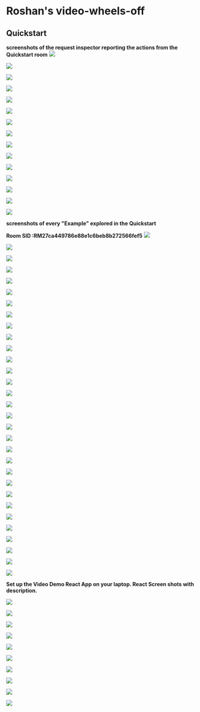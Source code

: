 # Roshan's video-wheels-off

## Quickstart

**screenshots of the request inspector reporting the actions from the Quickstart room**
![](images/quick/Screenshot1.png)

![](images/quick/Screenshot2.png)

![](images/quick/Screenshot3.png)

![](images/quick/Screenshot4.png)

![](images/quick/Screenshot5.png)

![](images/quick/Screenshot6.png)

![](images/quick/Screenshot7.png)

![](images/quick/Screenshot8.png)

![](images/quick/Screenshot9.png)

![](images/quick/Screenshot10.png)

![](images/quick/Screenshot11.png)

![](images/quick/Screenshot12.png)

![](images/quick/Screenshot13.png)

![](images/quick/Screenshot14.png)

![](images/quick/Screenshot15.png)


**screenshots of every "Example" explored in the Quickstart**

**Room SID :RM27ca449786e88e1c6beb8b272566fef5** 
![](images/image51.png)

![](images/image48.png)

![](images/image11.png)

![](images/image22.png)

![](images/image36.png)

![](images/image69.png)

![](images/image59.png)

![](images/image46.png)

![](images/image26.png)

![](images/image4.png)

![](images/image53.png)

![](images/image23.png)

![](images/image40.png)

![](images/image72.png)

![](images/image9.png)

![](images/image19.png)

![](images/image2.png)

![](images/image49.png)

![](images/image57.png)

![](images/image55.png)

![](images/image41.png)

![](images/image1.png)

![](images/image24.png)

![](images/image50.png)

![](images/image25.png)

![](images/image12.png)

![](images/image71.png)

![](images/image35.png)

![](images/image8.png)

![](images/image63.png)

![](images/image14.png)

**Set up the Video Demo React App on your laptop.
React Screen shots with description.**


![](images/image.png)

![](images/image.png)

![](images/image.png)

![](images/image.png)

![](images/image.png)

![](images/image.png)

![](images/image.png)

![](images/image.png)

![](images/image.png)

![](images/image.png)
